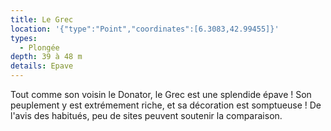 ```yaml
---
title: Le Grec
location: '{"type":"Point","coordinates":[6.3083,42.99455]}'
types:
  - Plongée
depth: 39 à 48 m
details: Epave
---
```

Tout comme son voisin le Donator, le Grec est une splendide épave ! Son peuplement y est extrémement riche, et sa décoration est somptueuse ! De l'avis des habitués, peu de sites peuvent soutenir la comparaison. 
